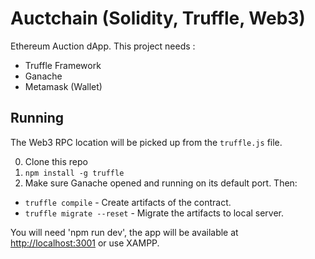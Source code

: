 # Auctchain (Solidity, Truffle, Web3)

Ethereum Auction dApp.
This project needs :
  - Truffle Framework
  - Ganache
  - Metamask (Wallet)

## Running
The Web3 RPC location will be picked up from the `truffle.js` file.

0. Clone this repo
0. `npm install -g truffle`
0. Make sure Ganache opened and running on its default port. Then:
  - `truffle compile` - Create artifacts of the contract.
  - `truffle migrate --reset` - Migrate the artifacts to local server.

You will need 'npm run dev', the app will be available at <http://localhost:3001> or use XAMPP.
